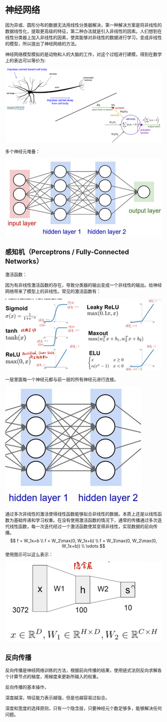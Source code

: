 # 神经网络

因为异或、圆形分布的数据无法用线性分类器解决，第一种解决方案是将非线性的数据线性化，提取更高级的特征，第二种办法就是引入非线性的因素。人们想到在线性分类器上加入非线性的因素，使其能够对非线性的数据进行学习，变成非线性的模型，所以提出了神经网络的方法。

神经网络模型模拟的是动物和人的大脑的工作，对这个过程进行建模，得到在数学上的表达可以等价为:

![image-20220420140144415](src/04.神经网络/image-20220420140144415.png)

多个神经元堆叠：

![image-20220420140431148](src/04.神经网络/image-20220420140431148.png)



## 感知机（Perceptrons / Fully-Connected Networks）

激活函数：

因为有非线性激活函数的存在，导致分类器的输出变成一个非线性的输出。给神经网络带来了模型上的非线性。常见的激活函数有：

![image-20220420194049166](src/04.神经网络/image-20220420194049166.png)



一层里面每一个神经元都与前一层的所有神经元进行连接。

![image-20220420194257021](src/04.神经网络/image-20220420194257021.png)

通过多次非线性的激活使得线性函数能够拟合非线性的数据。本质上还是以线性函数为基础传递和学习权重。在没有使用激活函数的情况下，通常的传播通过多次迭代线性函数，每一次迭代经过一个激活函数使其变得非线性，实现数据的前向传播。
$$
f = W_1x+b \\
f = W_2\max(0, W_1x+b) \\
f = W_3\max(0, W_2\max(0, W_1x+b)) \\
\vdots
$$
使用图示可以这么表示：

![image-20220424201101723](src/04.神经网络/image-20220424201101723.png)



## 反向传播

反向传播是神经网络训练的方法，根据前向传播的结果，使用链式法则反向求解各个计算节点的梯度，用梯度来更新所输入的权重。

反向传播的基本操作，

深度越深，特征能力表示越强，但是也越容易过拟合。

深度和宽度的选择原则，只有一个隐含层，只要神经元个数足够多，能够解决任何问题。

